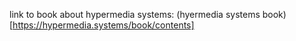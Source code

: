
link to book about hypermedia systems:
(hyermedia systems book)[https://hypermedia.systems/book/contents]



